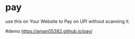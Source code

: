 # pay
use this on Your Website to Pay on UPI without scanning it.

#demo
https://aman05382.github.io/pay/
